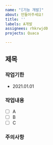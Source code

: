 ```yaml
---
name: "[기능 개발]"
about: 만들어주세요!
title: ''
labels: A개발
assignees: rhkrwjd0
projects: Quaca

---
```


## 제목

### 작업기한
- 2021.01.01

### 작업내용
- [ ] A
- [ ] B
- [ ] C

### 주의사항
